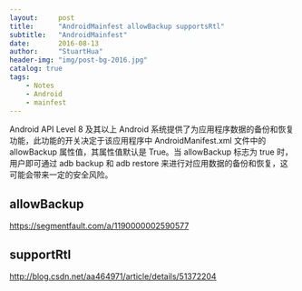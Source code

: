 ```yaml
---
layout:     post
title:      "AndroidMainfest allowBackup supportsRtl"
subtitle:   "AndroidMainfest"
date:       2016-08-13
author:     "StuartHua"
header-img: "img/post-bg-2016.jpg"
catalog: true
tags:
    - Notes
    - Android
    - mainfest
---
```


Android API Level 8 及其以上 Android 系统提供了为应用程序数据的备份和恢复功能，此功能的开关决定于该应用程序中 AndroidManifest.xml 文件中的 allowBackup 属性值，其属性值默认是 True。当 allowBackup 标志为 true 时，用户即可通过 adb backup 和 adb restore 来进行对应用数据的备份和恢复，这可能会带来一定的安全风险。

## allowBackup

https://segmentfault.com/a/1190000002590577

## supportRtl

http://blog.csdn.net/aa464971/article/details/51372204

